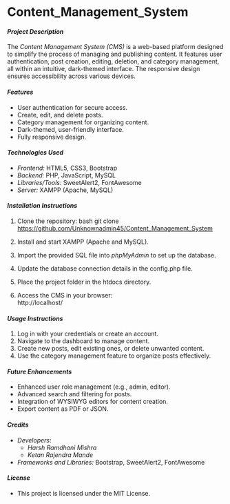 # Content_Management_System

#### *Project Description*
The *Content Management System (CMS)* is a web-based platform designed to simplify the process of managing and publishing content. It features user authentication, post creation, editing, deletion, and category management, all within an intuitive, dark-themed interface. The responsive design ensures accessibility across various devices.

#### *Features*
- User authentication for secure access.
- Create, edit, and delete posts.
- Category management for organizing content.
- Dark-themed, user-friendly interface.
- Fully responsive design.

#### *Technologies Used*
- *Frontend:* HTML5, CSS3, Bootstrap  
- *Backend:* PHP, JavaScript, MySQL  
- *Libraries/Tools:* SweetAlert2, FontAwesome  
- *Server:* XAMPP (Apache, MySQL)

#### *Installation Instructions*
1. Clone the repository:
   bash
   git clone https://github.com/Unknownadmin45/Content_Management_System
   
2. Install and start XAMPP (Apache and MySQL).  
3. Import the provided SQL file into *phpMyAdmin* to set up the database.  
4. Update the database connection details in the config.php file.  
5. Place the project folder in the htdocs directory.  
6. Access the CMS in your browser:  
   http://localhost/<project-folder>  

#### *Usage Instructions*
1. Log in with your credentials or create an account.  
2. Navigate to the dashboard to manage content.  
3. Create new posts, edit existing ones, or delete unwanted content.  
4. Use the category management feature to organize posts effectively.  

#### *Future Enhancements*
- Enhanced user role management (e.g., admin, editor).  
- Advanced search and filtering for posts.  
- Integration of WYSIWYG editors for content creation.  
- Export content as PDF or JSON.  

#### *Credits*
- *Developers*:
  - *Harsh Ramdhani Mishra*  
  - *Ketan Rajendra Mande*  
- *Frameworks and Libraries:* Bootstrap, SweetAlert2, FontAwesome

#### *License*
- This project is licensed under the MIT License.
